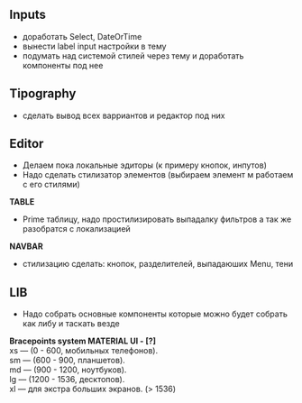 ## Inputs
- доработать Select, DateOrTime
- вынести label input настройки в тему
- подумать над системой стилей через тему и доработать компоненты под нее

## Tipography
- сделать вывод всех варриантов и редактор под них

## Editor
- Делаем пока локальные эдиторы (к примеру кнопок, инпутов)
- Надо сделать стилизатор элементов (выбираем элемент м работаем с его стилями)



**TABLE**
- Prime таблицу, надо простилизировать выпадалку фильтров а так же разобратся с локализацией

**NAVBAR**
- стилизацию сделать: кнопок, разделителей, выпадаюших Menu, тени

## LIB
- Надо собрать основные компоненты которые можно будет собрать как либу и таскать везде




**Bracepoints system MATERIAL UI       - [?]**    
xs — (0 - 600, мобильных телефонов).       
sm — (600 - 900, планшетов).        
md — (900 - 1200, ноутбуков).     
lg — (1200 - 1536, десктопов).       
xl — для экстра больших экранов. (> 1536)
